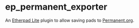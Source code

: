 # ep_permanent_exporter

An [Etherpad Lite](https://etherpad.org/) plugin to allow saving pads
to [Permanent.org](https://www.permanent.org/).
